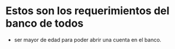 # Estos son los requerimientos del banco de todos

- ser mayor de edad para poder abrir una cuenta en el banco.
